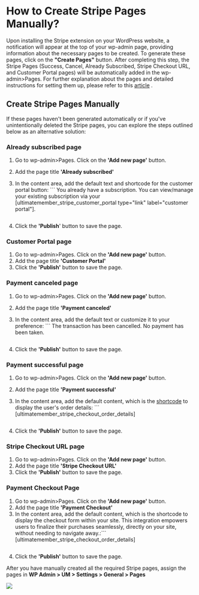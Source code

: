 ---
---
# How to Create Stripe Pages Manually?
 Upon installing the Stripe extension on your WordPress website, a notification will appear at the top of your wp-admin page, providing information about the necessary pages to be created. To generate these pages, click on the <strong>"Create Pages"</strong> button. After completing this step, the Stripe Pages (Success, Cancel, Already Subscribed, Stripe Checkout URL, and Customer Portal pages) will be automatically added in the wp-admin&gt;Pages. For further explanation about the pages and detailed instructions for setting them up, please refer to this  [article](/docs-v3/um-stripe/article/1609-stripe---setting-up-stripe-success-and-cancel-payment-pages) .

Create Stripe Pages Manually
----------------------------

 If these pages haven't been generated automatically or if you've unintentionally deleted the Stripe pages, you can explore the steps outlined below as an alternative solution:

### Already subscribed page

1. Go to wp-admin&gt;Pages. Click on the <strong>'Add new page'</strong> button.
2. Add the page title <strong>'Already subscribed'</strong>
3. In the content area, add the default text and shortcode for the customer portal button: ```
    You already have a subscription. You can view/manage your existing subscription via your [ultimatemember_stripe_customer_portal type="link" label="customer portal"].
    	
    ```
4. Click the <strong>'Publish</strong>' button to save the page.

### <strong>Customer Portal page</strong>

1. Go to wp-admin&gt;Pages. Click on the <strong>'Add new page'</strong> button.
2. Add the page title <strong>'Customer Portal'</strong>
3. Click the <strong>'Publish'</strong> button to save the page.

### <strong>Payment canceled page</strong>

1. Go to wp-admin&gt;Pages. Click on the <strong>'Add new page'</strong> button.
2. Add the page title <strong>'Payment canceled'</strong>
3. In the content area, add the default text or customize it to your preference: ```
    The transaction has been cancelled. No payment has been taken.
    	
    ```
4. Click the <strong>'Publish'</strong> button to save the page.

### Payment successful page

1. Go to wp-admin&gt;Pages. Click on the <strong>'Add new page'</strong> button.
2. Add the page title <strong>'Payment successful'</strong>
3. In the content area, add the default content, which is the  [shortcode](/docs-v3/um-stripe/article/1616-stripe-shortcodes-reference)  to display the user's order details: ```
    [ultimatemember_stripe_checkout_order_details]
    	
    ```
4. Click the <strong>'Publish'</strong> button to save the page.

### Stripe Checkout URL page

1. Go to wp-admin&gt;Pages. Click on the <strong>'Add new page'</strong> button.
2. Add the page title <strong>'Stripe Checkout URL'</strong>
3. Click the <strong>'Publish'</strong> button to save the page.

### Payment Checkout Page

1. Go to wp-admin&gt;Pages. Click on the <strong>'Add new page'</strong> button.
2. Add the page title <strong>'Payment Checkout'</strong>
3. In the content area, add the default content, which is the shortcode to display the checkout form within your site. This integration empowers users to finalize their purchases seamlessly, directly on your site, without needing to navigate away.:```
    [ultimatemember_stripe_checkout_order_details] 	
    ```
4. Click the <strong>'Publish'</strong> button to save the page.

 After you have manually created all the required Stripe pages, assign the pages in <strong>WP Admin &gt; UM &gt; Settings &gt; General &gt; Pages</strong>

  ![](https://s3.amazonaws.com/helpscout.net/docs/assets/561c96629033600a7a36d662/images/65b4c51e30c1875e8e067575/file-etUumfKj6X.png)